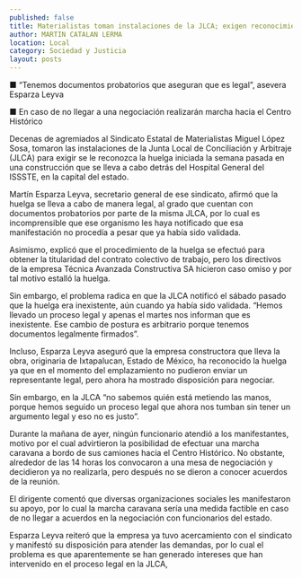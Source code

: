```yaml
---
published: false
title: Materialistas toman instalaciones de la JLCA; exigen reconocimiento de huelga
author: MARTIN CATALAN LERMA
location: Local
category: Sociedad y Justicia
layout: posts
---
```


■ “Tenemos documentos probatorios que aseguran que es legal”, asevera Esparza Leyva

■ En caso de no llegar a una negociación realizarán marcha hacia el Centro Histórico

Decenas de agremiados al Sindicato Estatal de Materialistas Miguel López Sosa, tomaron las instalaciones de la Junta Local de Conciliación y Arbitraje (JLCA) para exigir se le reconozca la huelga iniciada la semana pasada en una construcción que se lleva a cabo detrás del Hospital General del ISSSTE, en la capital del estado.

Martín Esparza Leyva, secretario general de ese sindicato, afirmó que la huelga se lleva a cabo de manera legal, al grado que cuentan con documentos probatorios por parte de la misma JLCA, por lo cual es incomprensible que ese organismo les haya notificado que esa manifestación no procedía a pesar que ya había sido validada.

Asimismo, explicó que el procedimiento de la huelga se efectuó para obtener la titularidad del contrato colectivo de trabajo, pero los directivos de la empresa Técnica Avanzada Constructiva SA hicieron caso omiso y por tal motivo estalló la huelga.

Sin embargo, el problema radica en que la JLCA notificó el sábado pasado que la huelga era inexistente, aún cuando ya había sido validada. “Hemos llevado un proceso legal y apenas el martes nos informan que es inexistente. Ese cambio de postura es arbitrario porque tenemos documentos legalmente firmados”.

Incluso, Esparza Leyva aseguró que la empresa constructora que lleva la obra, originaria de Ixtapalucan, Estado de México, ha reconocido la huelga ya que en el momento del emplazamiento no pudieron enviar un representante legal, pero ahora ha mostrado disposición para negociar.

Sin embargo, en la JLCA “no sabemos quién está metiendo las manos, porque hemos seguido un proceso legal que ahora nos tumban sin tener un argumento legal y eso no es justo”.

Durante la mañana de ayer, ningún funcionario atendió a los manifestantes, motivo por el cual advirtieron la posibilidad de efectuar una marcha caravana a bordo de sus camiones hacia el Centro Histórico. No obstante, alrededor de las 14 horas los convocaron a una mesa de negociación y decidieron ya no realizarla, pero después no se dieron a conocer acuerdos de la reunión.

El dirigente comentó que diversas organizaciones sociales les manifestaron su apoyo, por lo cual la marcha caravana sería una medida factible en caso de no llegar a acuerdos en la negociación con funcionarios del estado.

Esparza Leyva reiteró que la empresa ya tuvo acercamiento con el sindicato y manifestó su disposición para atender las demandas, por lo cual el problema es que aparentemente se han generado intereses que han intervenido en el proceso legal en la JLCA,
